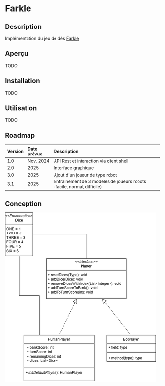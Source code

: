 # Farkle
## Description
Implémentation du jeu de dés [Farkle](https://fr.wikipedia.org/wiki/Farkle)

## Aperçu
TODO

## Installation
TODO

## Utilisation
TODO

## Roadmap
| Version | Date prévue | Description                                                             |
|:--------|:------------|:------------------------------------------------------------------------|
| 1.0     | Nov. 2024   | API Rest et interaction via client shell                                |
| 2.0     | 2025        | Interface graphique                                                     |
| 3.0     | 2025        | Ajout d'un joueur de type robot                                         |
| 3.1     | 2025        | Entrainement de 3 modèles de joueurs robots (facile, normal, difficile) |

## Conception
![uml](doc/farkle.drawio.png)

